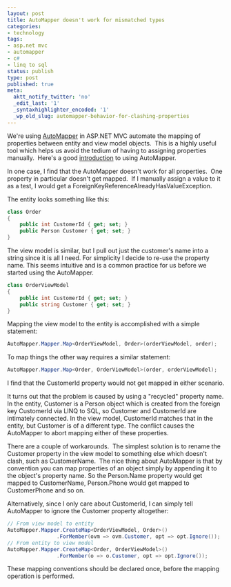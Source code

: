 ```yaml
---
layout: post
title: AutoMapper doesn't work for mismatched types
categories:
- technology
tags:
- asp.net mvc
- automapper
- c#
- linq to sql
status: publish
type: post
published: true
meta:
  aktt_notify_twitter: 'no'
  _edit_last: '1'
  _syntaxhighlighter_encoded: '1'
  _wp_old_slug: automapper-behavior-for-clashing-properties
---
```

We're using <a href="http://automapper.codeplex.com/" target="_blank">AutoMapper</a> in ASP.NET MVC automate the mapping of properties between entity and view model objects.  This is a highly useful tool which helps us avoid the tedium of having to assigning properties manually.  Here's a good <a href="http://lostechies.com/jimmybogard/2009/01/23/automapper-the-object-object-mapper/" target="_blank">introduction</a> to using AutoMapper.

In one case, I find that the AutoMapper doesn't work for all properties.  One property in particular doesn't get mapped.  If I manually assign a value to it as a test, I would get a ForeignKeyReferenceAlreadyHasValueException.

The entity looks something like this:

``` csharp
class Order
{
	public int CustomerId { get; set; }
	public Person Customer { get; set; }
}
```

The view model is similar, but I pull out just the customer's name into a string since it is all I need. For simplicity I decide to re-use the property name. This seems intuitive and is a common practice for us before we started using the AutoMapper.

``` csharp
class OrderViewModel
{
	public int CustomerId { get; set; }
	public string Customer { get; set; }
}
```

Mapping the view model to the entity is accomplished with a simple statement:

``` csharp
AutoMapper.Mapper.Map<OrderViewModel, Order>(orderViewModel, order);
```

To map things the other way requires a similar statement:

``` csharp
AutoMapper.Mapper.Map<Order, OrderViewModel>(order, orderViewModel);
```

I find that the CustomerId property would not get mapped in either scenario.

It turns out that the problem is caused by using a "recycled" property name. In the entity, Customer is a Person object which is created from the foreign key CustomerId via LINQ to SQL, so Customer and CustomerId are intimately connected. In the view model, CustomerId matches that in the entity, but Customer is of a different type. The conflict causes the AutoMapper to abort mapping either of these properties.

There are a couple of workarounds.  The simplest solution is to rename the Customer property in the view model to something else which doesn't clash, such as CustomerName.  The nice thing about AutoMapper is that by convention you can map properties of an object simply by appending it to the object's property name. So the Person.Name property would get mapped to CustomerName, Person.Phone would get mapped to CustomerPhone and so on.

Alternatively, since I only care about CustomerId, I can simply tell AutoMapper to ignore the Customer property altogether:

``` csharp
// From view model to entity
AutoMapper.Mapper.CreateMap<OrderViewModel, Order>()
                .ForMember(ovm => ovm.Customer, opt => opt.Ignore());
// From entity to view model
AutoMapper.Mapper.CreateMap<Order, OrderViewModel>()
                .ForMember(o => o.Customer, opt => opt.Ignore());
```

These mapping conventions should be declared once, before the mapping operation is performed.
